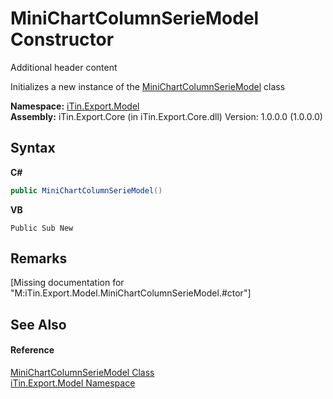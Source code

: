 # MiniChartColumnSerieModel Constructor 
Additional header content 

Initializes a new instance of the <a href="T_iTin_Export_Model_MiniChartColumnSerieModel">MiniChartColumnSerieModel</a> class

**Namespace:**&nbsp;<a href="N_iTin_Export_Model">iTin.Export.Model</a><br />**Assembly:**&nbsp;iTin.Export.Core (in iTin.Export.Core.dll) Version: 1.0.0.0 (1.0.0.0)

## Syntax

**C#**<br />
``` C#
public MiniChartColumnSerieModel()
```

**VB**<br />
``` VB
Public Sub New
```


## Remarks
\[Missing <remarks> documentation for "M:iTin.Export.Model.MiniChartColumnSerieModel.#ctor"\]

## See Also


#### Reference
<a href="T_iTin_Export_Model_MiniChartColumnSerieModel">MiniChartColumnSerieModel Class</a><br /><a href="N_iTin_Export_Model">iTin.Export.Model Namespace</a><br />